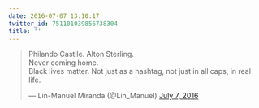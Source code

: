 ```yaml
---
date: 2016-07-07 13:10:17
twitter_id: 751101039856738304
title: ''
---
```


<blockquote class="twitter-tweet"><p lang="en" dir="ltr">Philando Castile. Alton Sterling.<br>Never coming home.<br>Black lives matter. Not just as a hashtag, not just in all caps, in real life.</p>&mdash; Lin-Manuel Miranda (@Lin_Manuel) <a href="https://twitter.com/Lin_Manuel/status/751088619117576193?ref_src=twsrc%5Etfw">July 7, 2016</a></blockquote>
<script async src="https://platform.twitter.com/widgets.js" charset="utf-8"></script>
